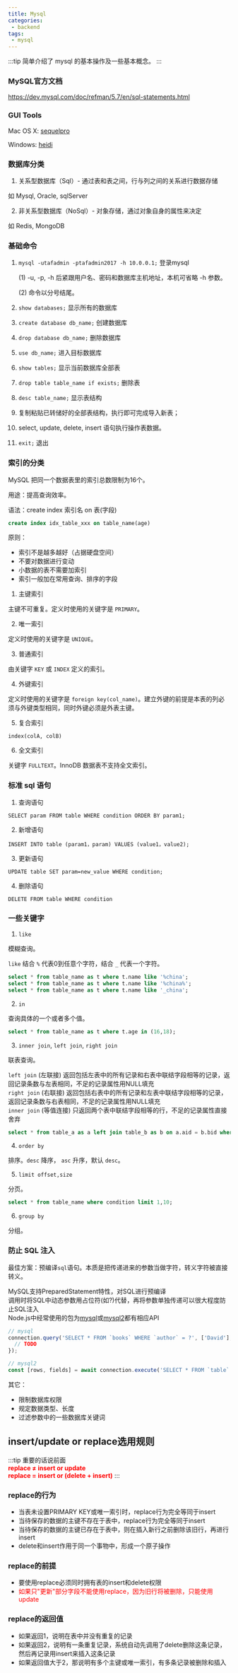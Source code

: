 ```yaml
---
title: Mysql
categories:
 - backend
tags:
 - mysql
---
```


<!-- 这里是文章摘要 -->

:::tip
简单介绍了 mysql 的基本操作及一些基本概念。
:::

<!-- more -->

### MySQL官方文档
<https://dev.mysql.com/doc/refman/5.7/en/sql-statements.html>

### GUI Tools

Mac OS X: [sequelpro](http://www.sequelpro.com/)

Windows: [heidi](https://www.heidisql.com/)


### 数据库分类

1. 关系型数据库（Sql）- 通过表和表之间，行与列之间的关系进行数据存储

  如 Mysql, Oracle, sqlServer


2. 非关系型数据库（NoSql）- 对象存储，通过对象自身的属性来决定

  如 Redis, MongoDB


### 基础命令

1. `mysql -utafadmin -ptafadmin2017 -h 10.0.0.1;` 登录mysql

    (1) -u, -p, -h 后紧跟用户名、密码和数据库主机地址，本机可省略 -h 参数。

    (2) 命令以分号结尾。

2. `show databases;` 显示所有的数据库

3. `create database db_name;` 创建数据库

4. `drop database db_name;` 删除数据库

5. `use db_name;` 进入目标数据库

6. `show tables;` 显示当前数据库全部表

7. `drop table table_name if exists;` 删除表

8. `desc table_name;` 显示表结构

9. 复制粘贴已转储好的全部表结构，执行即可完成导入新表；

10. select, update, delete, insert 语句执行操作表数据。

11. `exit;` 退出


### 索引的分类

MySQL 把同一个数据表里的索引总数限制为16个。

用途：提高查询效率。

语法：create index 索引名 on 表(字段)
```sql
create index idx_table_xxx on table_name(age)
```

原则：

- 索引不是越多越好（占据硬盘空间）
- 不要对数据进行变动  
- 小数据的表不需要加索引  
- 索引一般加在常用查询、排序的字段  

1. 主键索引

  主键不可重复。定义时使用的关键字是 `PRIMARY`。

2. 唯一索引
  
  定义时使用的关键字是 `UNIQUE`。

3. 普通索引

  由关键字 `KEY` 或 `INDEX` 定义的索引。

4. 外键索引

  定义时使用的关键字是 `foreign key(col_name)`。建立外键的前提是本表的列必须与外键类型相同，同时外键必须是外表主键。

5. 复合索引

  `index(colA, colB)`

6. 全文索引

  关键字 `FULLTEXT`。InnoDB 数据表不支持全文索引。


### 标准 sql 语句

1. 查询语句

  `SELECT param FROM table WHERE condition ORDER BY param1;`

2. 新增语句

  `INSERT INTO table (param1，param) VALUES (value1，value2);`

3. 更新语句

  `UPDATE table SET param=new_value WHERE condition;`

4. 删除语句

  `DELETE FROM table WHERE condition`


### 一些关键字

1. `like`

  模糊查询。

  `like` 结合 `%` 代表0到任意个字符，结合 `_` 代表一个字符。

  ```sql
  select * from table_name as t where t.name like '%china';
  select * from table_name as t where t.name like '%china%';
  select * from table_name as t where t.name like '_china';
  ```

2. `in`

  查询具体的一个或者多个值。

  ```sql
  select * from table_name as t where t.age in (16,18);
  ```

3. `inner join`, `left join`, `right join`

  联表查询。

  `left join` (左联接) 返回包括左表中的所有记录和右表中联结字段相等的记录，返回记录条数与左表相同，不足的记录属性用NULL填充  
  `right join` (右联接) 返回包括右表中的所有记录和左表中联结字段相等的记录，返回记录条数与右表相同，不足的记录属性用NULL填充  
  `inner join` (等值连接) 只返回两个表中联结字段相等的行，不足的记录属性直接舍弃 

  ```sql
  select * from table_a as a left join table_b as b on a.aid = b.bid where condition;
  ```

4. `order by`

  排序。`desc` 降序， `asc` 升序，默认 `desc`。

5. `limit offset,size`

  分页。

  ```sql
  select * from table_name where condition limit 1,10;
  ```

6. `group by`

  分组。


### 防止 SQL 注入

  最佳方案：预编译`sql`语句。本质是把传递进来的参数当做字符，转义字符被直接转义。

  MySQL支持PreparedStatement特性，对SQL进行预编译  
  调用时将SQL中动态参数用占位符(如?)代替，再将参数单独传递可以很大程度防止SQL注入  
  Node.js中经常使用的包为[mysql](https://www.npmjs.com/package/mysql)或[mysql2](https://www.npmjs.com/package/mysql2)都有相应API
    
  ```js
  // mysql
  connection.query('SELECT * FROM `books` WHERE `author` = ?', ['David'], function (error, results, fields) {
    // TODO
  });
  ```

  ```js
  // mysql2
  const [rows, fields] = await connection.execute('SELECT * FROM `table` WHERE `name` = ? AND `age` > ?', ['Morty', 14]);
  ```

  其它：

  - 限制数据库权限
  - 规定数据类型、长度
  - 过滤参数中的一些数据库关键词

## insert/update or replace选用规则
:::tip 重要的话说前面  
**<font color='red'>replace ≠ insert or update</font>**  
**<font color='red'>replace = insert or (delete + insert)</font>**
:::

### replace的行为

* 当表未设置PRIMARY KEY或唯一索引时，replace行为完全等同于insert
* 当待保存的数据的主键不存在于表中，replace行为完全等同于insert
* 当待保存的数据的主键已存在于表中，则在插入新行之前删除该旧行，再进行insert
* delete和insert作用于同一个事物中，形成一个原子操作

### replace的前提

* 要使用replace必须同时拥有表的insert和delete权限
* <font color='red'>如果只"更新"部分字段不能使用replace，因为旧行将被删除，只能使用update</font>

### replace的返回值

* 如果返回1，说明在表中并没有重复的记录
* 如果返回2，说明有一条重复记录，系统自动先调用了delete删除这条记录，然后再记录用insert来插入这条记录
* 如果返回值大于2，那说明有多个主键或唯一索引，有多条记录被删除和插入